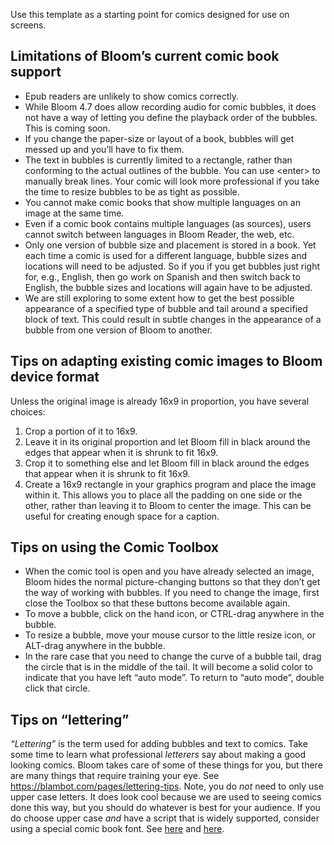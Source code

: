 Use this template as a starting point for comics designed for use on screens.

## Limitations of Bloom’s current comic book support
- Epub readers are unlikely to show comics correctly.
- While Bloom 4.7 does allow recording audio for comic bubbles, it does not have a way of letting you define the playback order of the bubbles. This is coming soon.
- If you change the paper-size or layout of a book, bubbles will get messed up and you’ll have to fix them.
- The text in bubbles is currently limited to a rectangle, rather than conforming to the actual outlines of the bubble. You can use &lt;enter&gt; to manually break lines. Your comic will look more professional if you take the time to resize bubbles to be as tight as possible.
- You cannot make comic books that show multiple languages on an image at the same time.
- Even if a comic book contains multiple languages (as sources), users cannot switch between languages in Bloom Reader, the web, etc.
- Only one version of bubble size and placement is stored in a book. Yet each time a comic is used for a different language, bubble sizes and locations will need to be adjusted. So if you if you get bubbles just right for, e.g., English, then go work on Spanish and then switch back to English, the bubble sizes and locations will again have to be adjusted.
- We are still exploring to some extent how to get the best possible appearance of a specified type of bubble and tail around a specified block of text. This could result in subtle changes in the appearance of a bubble from one version of Bloom to another.

## Tips on adapting existing comic images to Bloom device format
Unless the original image is already 16x9 in proportion, you have several choices:
1. Crop a portion of it to 16x9.
1. Leave it in its original proportion and let Bloom fill in black around the edges that appear when it is shrunk to fit 16x9.
1. Crop it to something else and let Bloom fill in black around the edges that appear when it is shrunk to fit 16x9.
1. Create a 16x9 rectangle in your graphics program and place the image within it. This allows you to place all the padding on one side or the other, rather than leaving it to Bloom to center the image. This can be useful for creating enough space for a caption.

## Tips on using the Comic Toolbox
- When the comic tool is open and you have already selected an image, Bloom hides the normal picture-changing buttons so that they don’t get the way of working with bubbles. If you need to change the image, first close the Toolbox so that these buttons become available again.
- To move a bubble, click on the hand icon, or CTRL-drag anywhere in the bubble.
- To resize a bubble, move your mouse cursor to the little resize icon, or ALT-drag anywhere in the bubble.
- In the rare case that you need to change the curve of a bubble tail, drag the circle that is in the middle of the tail. It will become a solid color to indicate that you have left “auto mode”. To return to “auto mode”, double click that circle.

## Tips on “lettering”
*“Lettering”* is the term used for adding bubbles and text to comics. Take some time to learn what professional *letterers* say about making a good looking comics. Bloom takes care of some of these things for you, but there are many things that require training your eye. See https://blambot.com/pages/lettering-tips.  Note, you do *not* need to only use upper case letters. It does look cool because we are used to seeing comics done this way, but you should do whatever is best for your audience. If you do choose upper case *and* have a script that is widely supported, consider using a special comic book font. See [here](https://blambot.com/collections/all-fonts/dialogue) and [here](https://jasonthibault.com/comic-book-fonts/).

